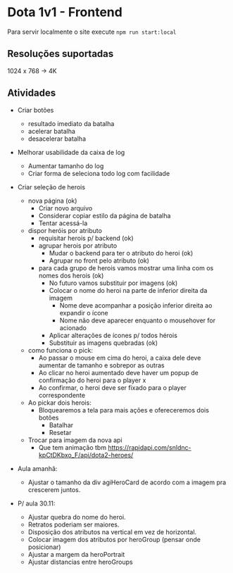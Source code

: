 # Dota 1v1 - Frontend

Para servir localmente o site execute `npm run start:local`

## Resoluções suportadas

1024 x 768 -> 4K

## Atividades

- Criar botões
  - resultado imediato da batalha
  - acelerar batalha
  - desacelerar batalha
  
  
- Melhorar usabilidade da caixa de log
  - Aumentar tamanho do log
  - Criar forma de seleciona todo log com facilidade



- Criar seleção de herois
  - nova página (ok)
    - Criar novo arquivo
    - Considerar copiar estilo da página de batalha
    - Tentar acessá-la
  - dispor heróis por atributo
    - requisitar herois p/ backend (ok)
    - agrupar herois por atributo
      - Mudar o backend para ter o atributo do heroi (ok)
      - Agrupar no front pelo atributo (ok)
    - para cada grupo de herois vamos mostrar uma linha com os nomes dos herois (ok)
      - No futuro vamos substituir por imagens (ok)
      - Colocar o nome do heroi na parte de inferior direita da imagem
        - Nome deve acompanhar a posição inferior direita ao expandir o ícone
        - Nome não deve aparecer enquanto o mousehover for acionado
      - Aplicar alterações de ícones p/ todos hérois
      - Substituir as imagens quebradas (ok)
  - como funciona o pick:
    - Ao passar o mouse em cima do heroi, a caixa dele deve aumentar de tamanho e sobrepor as outras
    - Ao clicar no heroi aumentado deve haver um popup de confirmação do heroi para o player x
    - Ao confirmar, o heroi deve ser fixado para o player correspondente
  - Ao pickar dois herois:
    - Bloquearemos a tela para mais ações e ofereceremos dois botões
      - Batalhar
      - Resetar
  - Trocar para imagem da nova api
    - Que tem animação tbm https://rapidapi.com/snldnc-kpCtDKbxo_F/api/dota2-heroes/

- Aula amanhã:
  - Ajustar o tamanho da div agiHeroCard de acordo com a imagem pra crescerem juntos.
- P/ aula 30.11:
  - Ajustar quebra do nome do heroi.
  - Retratos poderiam ser maiores.
  - Disposição dos atributos na vertical em vez de horizontal.
  - Colocar imagem dos atributos por heroGroup (pensar onde posicionar)
  - Ajustar a margem da heroPortrait
  - Ajustar distancias entre heroGroups
  